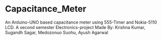 # Capacitance_Meter
An Arduino-UNO based capacitance meter using 555-Timer and Nokia-5110 LCD.
A second semester Electronics-project
Made By:
  Krishna Kumar,
  Sugandh Sagar,
  Medozonuo Suohu,
  Ayush Agarwal
